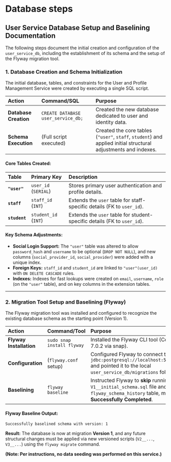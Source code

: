 # Database steps

## User Service Database Setup and Baselining Documentation

The following steps document the initial creation and configuration of the `user_service_db`, including the establishment of its schema and the setup of the Flyway migration tool.

### 1\. Database Creation and Schema Initialization

The initial database, tables, and constraints for the User and Profile Management Service were created by executing a single SQL script.

| Action | Command/SQL | Purpose |
| :--- | :--- | :--- |
| **Database Creation** | `CREATE DATABASE user_service_db;` | Created the new database dedicated to user and identity data. |
| **Schema Execution** | (Full script executed) | Created the core tables (`"user"`, `staff`, `student`) and applied initial structural adjustments and indexes. |

#### Core Tables Created:

| Table | Primary Key | Description |
| :--- | :--- | :--- |
| **`"user"`** | `user_id` (`SERIAL`) | Stores primary user authentication and profile details. |
| **`staff`** | `staff_id` (`INT`) | Extends the `user` table for staff-specific details (FK to `user_id`). |
| **`student`** | `student_id` (`INT`) | Extends the `user` table for student-specific details (FK to `user_id`). |

#### Key Schema Adjustments:

* **Social Login Support:** The `"user"` table was altered to allow `password_hash` and `username` to be optional (`DROP NOT NULL`), and new columns (`social_provider_id`, `social_provider`) were added with a unique index.
* **Foreign Keys:** `staff_id` and `student_id` are linked to `"user"(user_id)` with `ON DELETE CASCADE` rules.
* **Indexes:** Indexes for fast lookups were created on `email`, `username`, `role` (on the `"user"` table), and on key columns in the extension tables.

-----

### 2\. Migration Tool Setup and Baselining (Flyway)

The Flyway migration tool was installed and configured to recognize the existing database schema as the starting point (Version 1).

| Action | Command/Tool | Purpose |
| :--- | :--- | :--- |
| **Flyway Installation** | `sudo snap install flyway` | Installed the Flyway CLI tool (Community Edition 7.0.2 via snap). |
| **Configuration** | (`flyway.conf` setup) | Configured Flyway to connect to `jdbc:postgresql://localhost:5432/user_service_db` and pointed it to the local `user_service_db/migrations` folder. |
| **Baselining** | `flyway baseline` | Instructed Flyway to **skip** running the `V1__initial_schema.sql` file and instead create the `flyway_schema_history` table, marking **Version 1** as **Successfully Completed**. |

#### Flyway Baseline Output:

```
Successfully baselined schema with version: 1
```

**Result:** The database is now at migration **Version 1**, and any future structural changes must be applied via new versioned scripts (`V2__...`, `V3__...`) using the `flyway migrate` command.

**(Note: Per instructions, no data seeding was performed on this service.)**